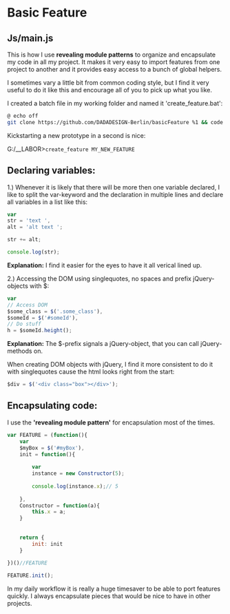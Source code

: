 # Basic Feature

## Js/main.js ##

This is how I use **revealing module patterns** to organize and encapsulate my code in all my project.
It makes it very easy to import features from one project to another and it provides easy access to a bunch of global helpers.

I sometimes vary a little bit from common coding style, but I find it very useful to do it like this and encourage all of you to pick up what you like.

I created a batch file in my working folder and named it 'create_feature.bat':
```bash
@ echo off
git clone https://github.com/DADADESIGN-Berlin/basicFeature %1 && code %1
```
Kickstarting a new prototype in a second is nice:

G:/__LABOR>```create_feature MY_NEW_FEATURE```


## Declaring variables:

1.) Whenever it is likely that there will be more then one variable declared, I like to split the var-keyword and the declaration in multiple lines and declare all variables in a list like this:

```javascript
var
str = 'text ',
alt = 'alt text ';

str += alt;

console.log(str);
```

**Explanation:**
I find it easier for the eyes to have it all verical lined up.
 
 
 
 
2.) Accessing the DOM using singlequotes, no spaces and prefix jQuery-objects with $:

```javascript
var
// Access DOM
$some_class = $('.some_class'),
$someId = $('#someId'),
// Do stuff
h = $someId.height();
```

**Explanation:**
The $-prefix signals a jQuery-object, that you can call jQuery-methods on.

When creating DOM objects with jQuery, I find it more consistent to do it with singlequotes cause the html looks right from the start:

```javascript
$div = $('<div class="box"></div>');
```

## Encapsulating code:

I use the **'revealing module pattern'** for encapsulation most of the times.

```javascript
var FEATURE = (function(){
    var 
    $myBox = $('#myBox'),
    init = function(){
    
        var 
        instance = new Constructor(5);
        
        console.log(instance.x);// 5
        
    },
    Constructor = function(a){
        this.x = a;
    }
    
    
    return {
        init: init
    }
    
})()//FEATURE

FEATURE.init();

```
In my daily workflow it is really a huge timesaver to be able to port features quickly. I always encapsulate pieces that would be nice to have in other projects.


